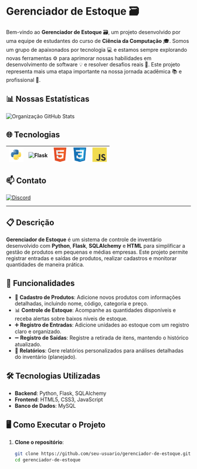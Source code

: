 # Gerenciador de Estoque 🗃️

Bem-vindo ao **Gerenciador de Estoque** 🗃️, um projeto desenvolvido por uma equipe de estudantes do curso de **Ciência da Computação** 🎓. Somos um grupo de apaixonados por tecnologia 💻 e estamos sempre explorando novas ferramentas ⚙️ para aprimorar nossas habilidades em desenvolvimento de software 💡 e resolver desafios reais 💪. Este projeto representa mais uma etapa importante na nossa jornada acadêmica 📚 e profissional 🚀.

## 📊 Nossas Estatísticas

![Organização GitHub Stats](https://github-readme-stats.vercel.app/api?username=rafaelgoesti&repo=Estoque&show_icons=true&theme=react&count_private=true)

## 🌐 Tecnologias
| <img title="Python" alt="Python" width="40px" src="https://raw.githubusercontent.com/github/explore/master/topics/python/python.png"> | <img title="Flask" alt="Flask" width="40px" src="https://img.icons8.com/ios-filled/FFFFFF/flask.png"> | <img title="HTML" alt="HTML" width="40px" src="https://raw.githubusercontent.com/devicons/devicon/master/icons/html5/html5-original.svg"> | <img title="CSS" alt="CSS" width="40px" src="https://raw.githubusercontent.com/devicons/devicon/master/icons/css3/css3-original.svg"> | <img title="JavaScript" alt="JavaScript" width="40px" src="https://raw.githubusercontent.com/devicons/devicon/master/icons/javascript/javascript-original.svg"> |
|--|--|--|--|--|

## 📫 Contato
[![Discord](https://img.shields.io/badge/Discord-7289DA?style=for-the-badge&logo=discord&logoColor=white)](https://discord.com/users/seuperfil)

---

## 📋 Descrição

**Gerenciador de Estoque** é um sistema de controle de inventário desenvolvido com **Python**, **Flask**, **SQLAlchemy** e **HTML** para simplificar a gestão de produtos em pequenas e médias empresas. Este projeto permite registrar entradas e saídas de produtos, realizar cadastros e monitorar quantidades de maneira prática.

## 🚀 Funcionalidades

- 📝 **Cadastro de Produtos**: Adicione novos produtos com informações detalhadas, incluindo nome, código, categoria e preço.
- 📊 **Controle de Estoque**: Acompanhe as quantidades disponíveis e receba alertas sobre baixos níveis de estoque.
- ➕ **Registro de Entradas**: Adicione unidades ao estoque com um registro claro e organizado.
- ➖ **Registro de Saídas**: Registre a retirada de itens, mantendo o histórico atualizado.
- 📑 **Relatórios**: Gere relatórios personalizados para análises detalhadas do inventário (planejado).

## 🛠️ Tecnologias Utilizadas

- **Backend**: Python, Flask, SQLAlchemy
- **Frontend**: HTML5, CSS3, JavaScript
- **Banco de Dados**: MySQL

## 🖥️ Como Executar o Projeto

1. **Clone o repositório**:
   ```bash
   git clone https://github.com/seu-usuario/gerenciador-de-estoque.git
   cd gerenciador-de-estoque
